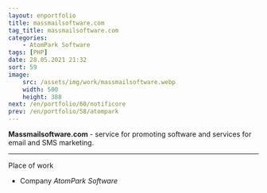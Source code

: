 ```yaml
---
layout: enportfolio
title: massmailsoftware.com
tag_title: massmailsoftware.com
categories:
    - AtomPark Software
tags: [PHP]
date: 28.05.2021 21:32
sort: 59
image: 
    src: /assets/img/work/massmailsoftware.webp 
    width: 500
    height: 388
next: /en/portfolio/60/notificore
prev: /en/portfolio/58/atompark
---
```


**Massmailsoftware.com** - service for promoting software and services for email and SMS marketing.

---

Place of work

* Company _AtomPark Software_

